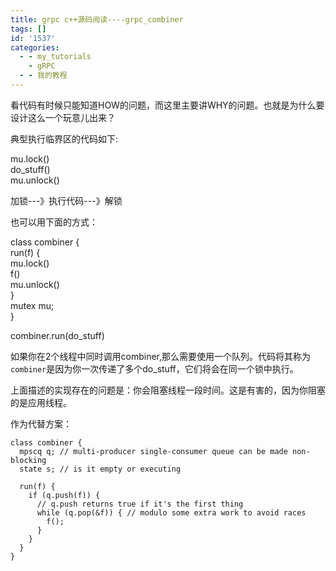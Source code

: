 ```yaml
---
title: grpc c++源码阅读----grpc_combiner
tags: []
id: '1537'
categories:
  - - my_tutorials
    - gRPC
  - - 我的教程
---
```


看代码有时候只能知道HOW的问题，而这里主要讲WHY的问题。也就是为什么要设计这么一个玩意儿出来？

典型执行临界区的代码如下:

mu.lock()  
do\_stuff()  
mu.unlock()

加锁---》执行代码---》解锁

也可以用下面的方式：

class combiner {  
run(f) {  
mu.lock()  
f()  
mu.unlock()  
}  
mutex mu;  
}

combiner.run(do\_stuff)

如果你在2个线程中同时调用combiner,那么需要使用一个队列。代码将其称为`combiner`是因为你一次传递了多个do\_stuff，它们将会在同一个锁中执行。

上面描述的实现存在的问题是：你会阻塞线程一段时间。这是有害的，因为你阻塞的是应用线程。

作为代替方案：

```
class combiner {
  mpscq q; // multi-producer single-consumer queue can be made non-blocking
  state s; // is it empty or executing

  run(f) {
    if (q.push(f)) { 
      // q.push returns true if it's the first thing
      while (q.pop(&f)) { // modulo some extra work to avoid races
        f();
      }
    }
  }
}
```